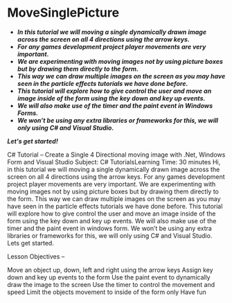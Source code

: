# MoveSinglePicture

- **_In this tutorial we will moving a single dynamically drawn image across the screen on all 4 directions using the arrow keys._**
- **_For any games development project player movements are very important._**
- **_We are experimenting with moving images not by using picture boxes but by drawing them directly to the form._**
- **_This way we can draw multiple images on the screen as you may have seen in the particle effects tutorials we have done before._**
- **_This tutorial will explore how to give control the user and move an image inside of the form using the key down and key up events._**
- **_We will also make use of the timer and the paint event in Windows Forms._**
- **_We won’t be using any extra libraries or frameworks for this, we will only using C# and  Visual Studio._**

**_Let's get started!_**

C# Tutorial – Create a Single 4 Directional moving image with .Net, Windows Form and Visual Studio
Subject: C# TutorialsLearning Time: 30 minutes
Hi, in this tutorial we will moving a single dynamically drawn image across the screen on all 4 directions using the arrow keys. For any games development project player movements are very important. We are experimenting with moving images not by using picture boxes but by drawing them directly to the form. This way we can draw multiple images on the screen as you may have seen in the particle effects tutorials we have done before. This tutorial will explore how to give control the user and move an image inside of the form using the key down and key up events. We will also make use of the timer and the paint event in windows form. We won’t be using any extra libraries or frameworks for this, we will only using C# and  Visual Studio. Lets get started.


Lesson Objectives –

Move an object up, down, left and right using the arrow keys
Assign key down and key up events to the form
Use the paint event to dynamically draw the image to the screen
Use the timer to control the movement and speed
Limit the objects movement to inside of the form only
Have fun
